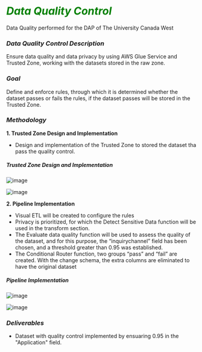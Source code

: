 
# <font color="green">***Data Quality Control***</font> 

Data Quality performed for the DAP of The University Canada West

### ***Data Quality Control Description***

Ensure data quality and data privacy by using AWS Glue Service and Trusted Zone, working with the datasets stored in the raw zone.

### ***Goal***

Define and enforce rules, through which it is determined whether the dataset passes or fails the rules, if the dataset passes will be stored in the Trusted Zone.

### ***Methodology***

**1. Trusted Zone Design and Implementation**
-  Design and implementation of the Trusted Zone to stored the dataset tha pass the quality control.

##### **Trusted Zone Design and Implementation**

![image](https://github.com/user-attachments/assets/8d36cf77-bfc5-4b88-938b-2d72d64ceec6)

![image](https://github.com/user-attachments/assets/b55b570c-7067-4dbc-a53f-dccc6d181c2d)


**2. Pipeline Implementation**
- Visual ETL will be created to configure the rules
- Privacy is prioritized, for which the Detect Sensitive Data function will be used in the transform section.
- The Evaluate data quality function will be used to assess the quality of the dataset, and for this purpose, the “inquirychannel” field has been chosen, and a threshold greater than 0.95 was established.
- The Conditional Router function, two groups “pass” and “fail” are created. With the change schema, the extra columns are eliminated to have the original dataset

##### **Pipeline Implementation**

![image](https://github.com/user-attachments/assets/85cc000e-e457-4ea6-b4d8-2acbb78c68a7)

![image](https://github.com/user-attachments/assets/ad8f7173-0902-4f11-8af5-ad714debc89e)




### ***Deliverables***
-  Dataset with quality control implemented by ensuaring 0.95 in the "Application" field.
